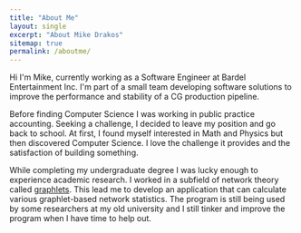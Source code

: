 ```yaml
---
title: "About Me"
layout: single
excerpt: "About Mike Drakos"
sitemap: true
permalink: /aboutme/
---
```


Hi I'm Mike, currently working as a Software Engineer at Bardel Entertainment Inc.
I'm part of a small team developing software solutions to improve the performance
and stability of a CG production pipeline.

Before finding Computer Science I was working in public practice accounting.
Seeking a challenge, I decided to leave my position and go back to school.
At first, I found myself interested in Math and Physics but then discovered
Computer Science. I love the challenge it provides and the satisfaction
of building something.

While completing my undergraduate degree I was lucky enough to experience academic
research. I worked in a subfield of network theory called [graphlets](https://en.wikipedia.org/wiki/Graphlets).
This lead me to develop an application that can calculate various graphlet-based
network statistics. The program is still being used by some researchers at my old
university and I still tinker and improve the program when I have time to help out.
